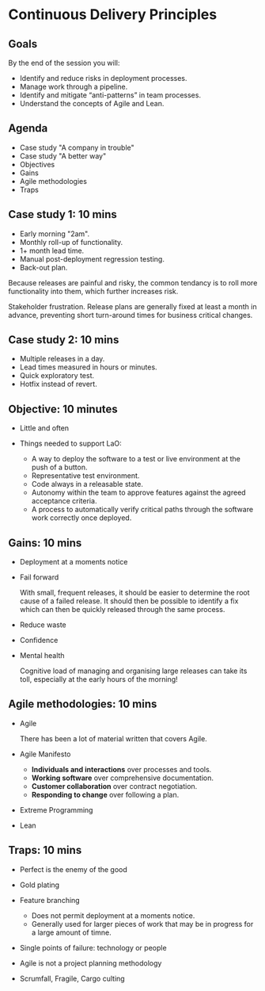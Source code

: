 # Continuous Delivery Principles

## Goals

By the end of the session you will:

- Identify and reduce risks in deployment processes.
- Manage work through a pipeline.
- Identify and mitigate “anti-patterns” in team processes.
- Understand the concepts of Agile and Lean.

## Agenda

- Case study "A company in trouble"
- Case study "A better way"
- Objectives
- Gains
- Agile methodologies
- Traps

## Case study 1: 10 mins

- Early morning "2am".
- Monthly roll-up of functionality.
- 1+ month lead time.
- Manual post-deployment regression testing.
- Back-out plan.

Because releases are painful and risky, the common tendancy is to roll more functionality into them, which further increases risk.

Stakeholder frustration. Release plans are generally fixed at least a month in advance, preventing short turn-around times for business critical changes.

## Case study 2: 10 mins

- Multiple releases in a day.
- Lead times measured in hours or minutes.
- Quick exploratory test.
- Hotfix instead of revert.

## Objective: 10 minutes

- Little and often
- Things needed to support LaO:

  - A way to deploy the software to a test or live environment at the push of a button.
  - Representative test environment.
  - Code always in a releasable state.
  - Autonomy within the team to approve features against the agreed acceptance criteria.
  - A process to automatically verify critical paths through the software work correctly once deployed.

## Gains: 10 mins

- Deployment at a moments notice
- Fail forward

  With small, frequent releases, it should be easier to determine the root cause of a failed release. It should then be possible to identify a fix which can then be quickly released through the same process.

- Reduce waste
- Confidence
- Mental health

  Cognitive load of managing and organising large releases can take its toll, especially at the early hours of the morning!

## Agile methodologies: 10 mins

- Agile

  There has been a lot of material written that covers Agile.

- Agile Manifesto

  - **Individuals and interactions** over processes and tools.
  - **Working software** over comprehensive documentation.
  - **Customer collaboration** over contract negotiation.
  - **Responding to change** over following a plan.

- Extreme Programming
- Lean

## Traps: 10 mins

- Perfect is the enemy of the good
- Gold plating
- Feature branching

  - Does not permit deployment at a moments notice.
  - Generally used for larger pieces of work that may be in progress for a large amount of timne.

- Single points of failure: technology or people
- Agile is not a project planning methodology
- Scrumfall, Fragile, Cargo culting
